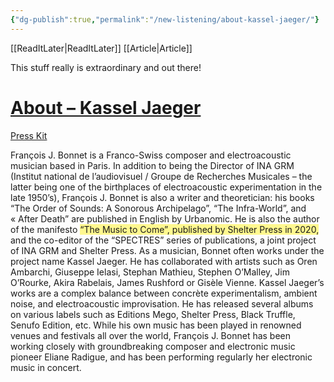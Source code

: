 ```yaml
---
{"dg-publish":true,"permalink":"/new-listening/about-kassel-jaeger/"}
---
```


[[ReadItLater\|ReadItLater]] [[Article\|Article]]

This stuff really is extraordinary and out there!

# [About – Kassel Jaeger](https://kasseljaeger.com/about/)

[Press Kit](https://kasseljaeger.com/storage/2021/10/Press-Kit-2021.zip)

François J. Bonnet is a Franco-Swiss composer and electroacoustic musician based in Paris. In addition to being the Director of INA GRM (Institut national de l’audiovisuel / Groupe de Recherches Musicales – the latter being one of the birthplaces of electroacoustic experimentation in the late 1950’s), François J. Bonnet is also a writer and theoretician: his books “The Order of Sounds: A Sonorous Archipelago”, “The Infra-World”, and « After Death” are published in English by Urbanomic. He is also the author of the manifesto <span style="background:#fff88f">“The Music to Come”, published by Shelter Press in 2020,</span> and the co-editor of the “SPECTRES” series of publications, a joint project of INA GRM and Shelter Press. As a musician, Bonnet often works under the project name Kassel Jaeger. He has collaborated with artists such as Oren Ambarchi, Giuseppe Ielasi, Stephan Mathieu, Stephen O’Malley, Jim O’Rourke, Akira Rabelais, James Rushford or Gisèle Vienne. Kassel Jaeger’s works are a complex balance between concrète experimentalism, ambient noise, and electroacoustic improvisation. He has released several albums on various labels such as Editions Mego, Shelter Press, Black Truffle, Senufo Edition, etc. While his own music has been played in renowned venues and festivals all over the world, François J. Bonnet has been working closely with groundbreaking composer and electronic music pioneer Eliane Radigue, and has been performing regularly her electronic music in concert.